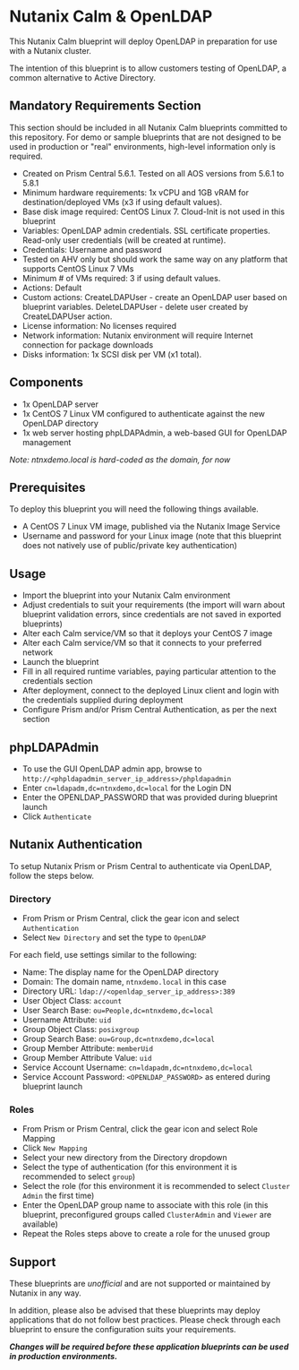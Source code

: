 # Nutanix Calm & OpenLDAP

This Nutanix Calm blueprint will deploy OpenLDAP in preparation for use with a Nutanix cluster.

The intention of this blueprint is to allow customers testing of OpenLDAP, a common alternative to Active Directory.

## Mandatory Requirements Section

This section should be included in all Nutanix Calm blueprints committed to this repository.  For demo or sample blueprints that are not designed to be used in production or "real" environments, high-level information only is required.

- Created on Prism Central 5.6.1.  Tested on all AOS versions from 5.6.1 to 5.8.1
- Minimum hardware requirements: 1x vCPU and 1GB vRAM for destination/deployed VMs (x3 if using default values).
- Base disk image required: CentOS Linux 7.  Cloud-Init is not used in this blueprint
- Variables: OpenLDAP admin credentials.  SSL certificate properties.  Read-only user credentials (will be created at runtime).
- Credentials: Username and password
- Tested on AHV only but should work the same way on any platform that supports CentOS Linux 7 VMs
- Minimum # of VMs required: 3 if using default values.
- Actions: Default
- Custom actions: CreateLDAPUser - create an OpenLDAP user based on blueprint variables.  DeleteLDAPUser - delete user created by CreateLDAPUser action.
- License information: No licenses required
- Network information: Nutanix environment will require Internet connection for package downloads
- Disks information: 1x SCSI disk per VM (x1 total).

## Components

- 1x OpenLDAP server
- 1x CentOS 7 Linux VM configured to authenticate against the new OpenLDAP directory
- 1x web server hosting phpLDAPAdmin, a web-based GUI for OpenLDAP management

*Note: ntnxdemo.local is hard-coded as the domain, for now*

## Prerequisites

To deploy this blueprint you will need the following things available.

- A CentOS 7 Linux VM image, published via the Nutanix Image Service
- Username and password for your Linux image (note that this blueprint does not natively use of public/private key authentication)

## Usage

- Import the blueprint into your Nutanix Calm environment
- Adjust credentials to suit your requirements (the import will warn about blueprint validation errors, since credentials are not saved in exported blueprints)
- Alter each Calm service/VM so that it deploys your CentOS 7 image
- Alter each Calm service/VM so that it connects to your preferred network
- Launch the blueprint
- Fill in all required runtime variables, paying particular attention to the credentials section
- After deployment, connect to the deployed Linux client and login with the credentials supplied during deployment
- Configure Prism and/or Prism Central Authentication, as per the next section

## phpLDAPAdmin

- To use the GUI OpenLDAP admin app, browse to `http://<phpldapadmin_server_ip_address>/phpldapadmin`
- Enter `cn=ldapadm,dc=ntnxdemo,dc=local` for the Login DN
- Enter the OPENLDAP_PASSWORD that was provided during blueprint launch
- Click `Authenticate`

## Nutanix Authentication

To setup Nutanix Prism or Prism Central to authenticate via OpenLDAP, follow the steps below.

### Directory

- From Prism or Prism Central, click the gear icon and select `Authentication`
- Select `New Directory` and set the type to `OpenLDAP`

For each field, use settings similar to the following:

- Name: The display name for the OpenLDAP directory
- Domain: The domain name, `ntnxdemo.local` in this case
- Directory URL: `ldap://<openldap_server_ip_address>:389`
- User Object Class: `account`
- User Search Base: `ou=People,dc=ntnxdemo,dc=local`
- Username Attribute: `uid`
- Group Object Class: `posixgroup`
- Group Search Base: `ou=Group,dc=ntnxdemo,dc=local`
- Group Member Attribute: `memberUid`
- Group Member Attribute Value: `uid`
- Service Account Username: `cn=ldapadm,dc=ntnxdemo,dc=local`
- Service Account Password: `<OPENLDAP_PASSWORD>` as entered during blueprint launch

### Roles

- From Prism or Prism Central, click the gear icon and select Role Mapping
- Click `New Mapping`
- Select your new directory from the Directory dropdown
- Select the type of authentication (for this environment it is recommended to select `group`)
- Select the role (for this environment it is recommended to select `Cluster Admin` the first time)
- Enter the OpenLDAP group name to associate with this role (in this blueprint, preconfigured groups called `ClusterAdmin` and `Viewer` are available)
- Repeat the Roles steps above to create a role for the unused group

## Support

These blueprints are *unofficial* and are not supported or maintained by Nutanix in any way.

In addition, please also be advised that these blueprints may deploy applications that do not follow best practices.  Please check through each blueprint to ensure the configuration suits your requirements.

***Changes will be required before these application blueprints can be used in production environments.***